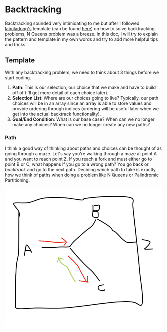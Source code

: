 # Backtracking
Backtracking sounded very intimidating to me but after I followed [labuladong's](https://github.com/labuladong) template (can be found [here](https://github.com/labuladong/fucking-algorithm)) on how to solve backtracking problems, N Queens problem was a breeze. In this doc, I will try to explain the pattern and template in my own words and try to add more helpful tips and tricks. 

## Template
With any backtracking problem, we need to think about 3 things before we start coding. 
1. **Path**: This is our selection, our choice that we make and have to build off of (I'll get more detail of each choice later).
2. **Selection List**: Where are our choices going to live? Typically, our path choices will be in an array since an array is able to store values and provide ordering through indices (ordering will be useful later when we get into the actual backtrack functionality). 
3. **Goal/End Condition**: What is our base case? When can we no longer make any choices? When can we no longer create any new paths? 

### Path
I think a good way of thinking about paths and choices can be thought of as going through a maze. Let's say you're walking through a maze at point A and you want to reach point Z. If you reach a fork and must either go to point B or C, what happens if you go to a wrong path? You go back or *backtrack* and go to the next path. Deciding which path to take is exactly how we think of paths when doing a problem like N Queens or Palindromic Partitioning. 

![backtrack-diagram](./back-track-1.png)